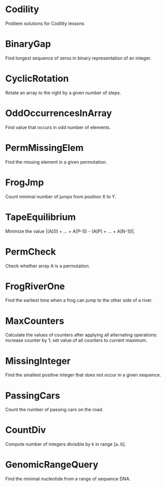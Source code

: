 # Codility

Problem solutions for Codility lessons

# BinaryGap
Find longest sequence of zeros in binary representation of an integer.

# CyclicRotation
Rotate an array to the right by a given number of steps.

# OddOccurrencesInArray
Find value that occurs in odd number of elements.

# PermMissingElem
Find the missing element in a given permutation.

# FrogJmp
Count minimal number of jumps from position X to Y.

# TapeEquilibrium
Minimize the value |(A[0] + ... + A[P-1]) - (A[P] + ... + A[N-1])|.

# PermCheck
Check whether array A is a permutation.

# FrogRiverOne
Find the earliest time when a frog can jump to the other side of a river.

# MaxCounters
Calculate the values of counters after applying all alternating operations: increase counter by 1; set value of all counters to current maximum.

# MissingInteger
Find the smallest positive integer that does not occur in a given sequence.

# PassingCars
Count the number of passing cars on the road.

# CountDiv
Compute number of integers divisible by k in range [a..b].

# GenomicRangeQuery
Find the minimal nucleotide from a range of sequence DNA.
